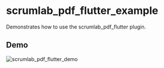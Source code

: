 # scrumlab_pdf_flutter_example

Demonstrates how to use the scrumlab_pdf_flutter plugin.

## Demo
![scrumlab_pdf_flutter_demo](../art/scrumlab_pdf_flutter_updated.gif)